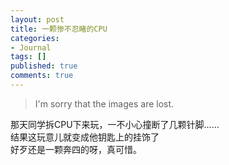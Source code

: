 ```yaml
---
layout: post
title: 一颗惨不忍睹的CPU
categories:
- Journal
tags: []
published: true
comments: true
---
```

<p><blockquote>I'm sorry that the images are lost.</blockquote>
那天同学拆CPU下来玩，一不小心撞断了几颗针脚……<br />
结果这玩意儿就变成他钥匙上的挂饰了<br />
好歹还是一颗奔四的呀，真可惜。</p>
